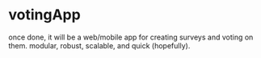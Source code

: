 # votingApp
once done, it will be a web/mobile app for creating surveys and voting on them. modular, robust, scalable, and quick (hopefully).
